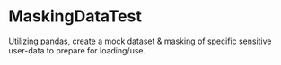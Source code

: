 # MaskingDataTest
Utilizing pandas, create a mock dataset & masking of specific sensitive user-data to prepare for loading/use.


